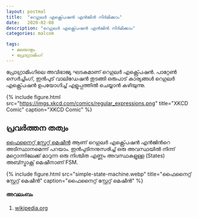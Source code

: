```yaml
---
layout: postmal
title:  "റെഗുലർ എക്സ്പ്രെഷൻ എൻജിൻ നിർമിക്കാം"
date:   2020-02-08
description: "റെഗുലർ എക്സ്പ്രെഷൻ എൻജിൻ നിർമിക്കാം"
categories: malcom

tags:
  - മലയാളം
  - പ്രോഗ്രാമിംഗ്
---
```


പ്രോഗ്രാമിംഗിലെ അവിഭാജ്യ ഘടകമാണ് റെഗുലർ എക്സ്പ്രെഷൻ. പാറ്റേൺ സെർച്ചിംഗ്, ഇൻപുട് വാലിഡേഷൻ
തുടങ്ങി ഒരുപാട് കാര്യങ്ങള്‍ റെഗുലർ എക്സ്പ്രെഷൻ ഉപയോഗിച്ച് എളുപ്പത്തില്‍ ചെയ്യാൻ കഴിയുന്നു.

{% include figure.html
    src="https://imgs.xkcd.com/comics/regular_expressions.png"
    title="XKCD Comic"
    caption="XKCD Comic"
%}

## പ്രവർത്തന തത്വം
[ഫൈനൈറ്റ് സ്റ്റേറ്റ് മെഷീൻ](https://en.wikipedia.org/wiki/Finite-state_machine) ആണ്
റെഗുലർ എക്സ്പ്രെഷൻ എൻജിൻറെ അടിസ്ഥാനമെന്ന് പറയാം. ഇൻപുടിനനുസരിച്ച് ഒരു അവസ്ഥയില്‍ നിന്ന്
മറ്റൊന്നിലേക്ക് മാറുന്ന ഒരു നിശ്ചിത എണ്ണം അവസ്ഥകളുള്ള (States) അബ്സ്ട്രാക്റ്റ് മെഷീനാണ് FSM.

{% include figure.html
    src="simple-state-machine.webp"
    title="ഫൈനൈറ്റ് സ്റ്റേറ്റ് മെഷീൻ"
    caption="ഫൈനൈറ്റ് സ്റ്റേറ്റ് മെഷീൻ"
%}




#### അവലംബം
1. [wikipedia.org](https://ml.wikipedia.org)
